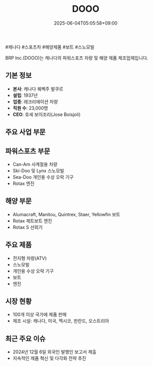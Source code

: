 ﻿---
title: "DOOO"
date: 2025-06-04T05:05:58+09:00
lastmod: 2025-06-04T05:05:58+09:00
type: docs
sidebar:
  open: true
weight: 288
---
<div style="display:none">
  <meta property="article:published_time" content="2025-06-03T20:05:58Z" />
  <meta property="article:modified_time" content="2025-06-03T20:05:58Z" />
</div>
#캐나다 #스포츠차 #해양제품 #보트 #스노모빌 

BRP Inc.(DOOO)는 캐나다의 파워스포츠 차량 및 해양 제품 제조업체입니다.

## 기본 정보

- **본사**: 캐나다 퀘벡주 발쿠르
- **설립**: 1937년
- **업종**: 레크리에이션 차량
- **직원 수**: 23,000명
- **CEO**: 호세 보이조리(Jose Boisjoli)

## 주요 사업 부문

## 파워스포츠 부문

- Can-Am 사계절용 차량
- Ski-Doo 및 Lynx 스노모빌
- Sea-Doo 개인용 수상 오락 기구
- Rotax 엔진

## 해양 부문

- Alumacraft, Manitou, Quintrex, Staer, Yellowfin 보트
- Rotax 제트보트 엔진
- Rotax S 선외기

## 주요 제품

- 전지형 차량(ATV)
- 스노모빌
- 개인용 수상 오락 기구
- 보트
- 엔진

## 시장 현황

- 100개 이상 국가에 제품 판매
- 제조 시설: 캐나다, 미국, 멕시코, 핀란드, 오스트리아

## 최근 주요 이슈

- 2024년 12월 6일 외국인 발행인 보고서 제출
- 지속적인 제품 혁신 및 다각화 전략 추진
